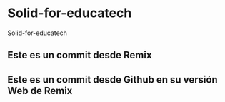 # Solid-for-educatech
Solid-for-educatech

## Este es un commit desde Remix 
## Este es un commit desde Github en su versión Web de Remix

